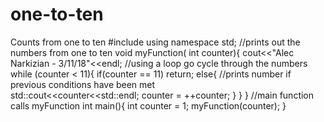 # one-to-ten
Counts from one to ten
#include <iostream>
using namespace std;
//prints out the numbers from one to ten 
void myFunction( int counter){
cout<<"Alec Narkizian - 3/11/18"<<endl;
//using a loop go cycle through the numbers
   while (counter < 11){
      if(counter == 11)
         return;
      else{
      //prints number if previous conditions have been met  
         std::cout<<counter<<std::endl;
         counter = ++counter; 
         }
                        }
                          }
//main function calls myFunction
int main(){
  int counter = 1;
  myFunction(counter);
            }    
    
